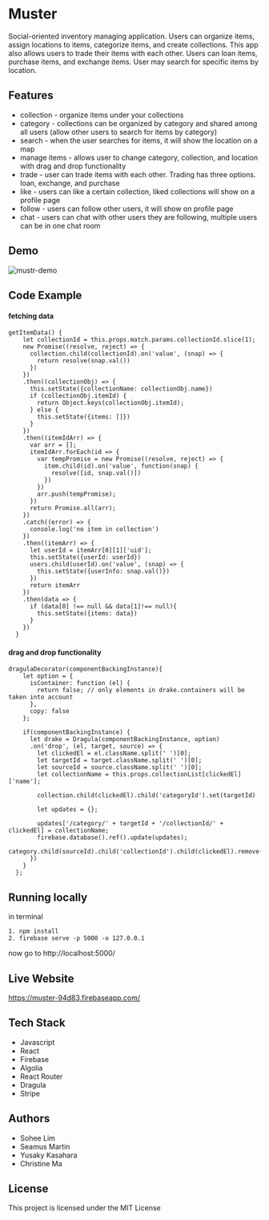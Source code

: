 # Muster
Social-oriented inventory managing application.
Users can organize items, assign locations to items, categorize items, and create collections.
This app also allows users to trade their items with each other. Users can loan items, purchase items, and exchange items.
User may search for specific items by location.

## Features
* collection - organize items under your collections
* category - collections can be organized by category and shared among all users (allow other users to search for items by category)
* search - when the user searches for items, it will show the location on a map
* manage items - allows user to change category, collection, and location with drag and drop functionality
* trade - user can trade items with each other. Trading has three options. loan, exchange, and purchase
* like - users can like a certain collection, liked collections will show on a profile page
* follow - users can follow other users, it will show on profile page
* chat - users can chat with other users they are following, multiple users can be in one chat room

## Demo
![mustr-demo](https://user-images.githubusercontent.com/30321742/36117161-a4a49832-1006-11e8-9609-26a8f5fa601f.gif)

## Code Example

#### fetching data

```JS
getItemData() {
    let collectionId = this.props.match.params.collectionId.slice(1);
    new Promise((resolve, reject) => {
      collection.child(collectionId).on('value', (snap) => {
        return resolve(snap.val())
      })
    })
    .then((collectionObj) => {
      this.setState({collectionName: collectionObj.name})
      if (collectionObj.itemId) {
        return Object.keys(collectionObj.itemId);
      } else {
        this.setState({items: []})
      }
    })
    .then((itemIdArr) => {
      var arr = [];
      itemIdArr.forEach(id => {
        var tempPromise = new Promise((resolve, reject) => {
          item.child(id).on('value', function(snap) {
            resolve([id, snap.val()])
          })
        })
        arr.push(tempPromise);
      })
      return Promise.all(arr);
    })
    .catch((error) => {
      console.log('no item in collection')
    })
    .then((itemArr) => {
      let userId = itemArr[0][1]['uid'];
      this.setState({userId: userId})
      users.child(userId).on('value', (snap) => {
        this.setState({userInfo: snap.val()})
      })
      return itemArr
    })
    .then(data => {
      if (data[0] !== null && data[1]!== null){
        this.setState({items: data})
      }
    })
  }
```

#### drag and drop functionality

```JS
dragulaDecorator(componentBackingInstance){
    let option = {
      isContainer: function (el) {
        return false; // only elements in drake.containers will be taken into account 
      },
      copy: false
    };

    if(componentBackingInstance) {
      let drake = Dragula(componentBackingInstance, option)
      .on('drop', (el, target, source) => {
        let clickedEl = el.className.split(' ')[0];
        let targetId = target.className.split(' ')[0];
        let sourceId = source.className.split(' ')[0];
        let collectionName = this.props.collectionList[clickedEl]['name'];
        
        collection.child(clickedEl).child('categoryId').set(targetId)
        
        let updates = {};
        
        updates['/category/' + targetId + '/collectionId/' + clickedEl] = collectionName;
        firebase.database().ref().update(updates);
        category.child(sourceId).child('collectionId').child(clickedEl).remove()
      })
    }
  };
```

## Running locally
in terminal
```
1. npm install
2. firebase serve -p 5000 -o 127.0.0.1
```
now go to http://localhost:5000/

## Live Website
https://muster-94d83.firebaseapp.com/

## Tech Stack
* Javascript
* React
* Firebase
* Algolia
* React Router
* Dragula
* Stripe

## Authors
* Sohee Lim
* Seamus Martin
* Yusaky Kasahara
* Christine Ma

## License
This project is licensed under the MIT License
